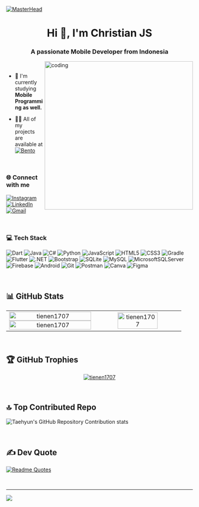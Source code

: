 <!-- Header -->
[![MasterHead](https://1.bp.blogspot.com/-7A4WynwLsMw/XbBpCXG8fHI/AAAAAAAAMt4/uOa1bpLskYgrwGbllhSu2SDj_Mig8SXJQCLcBGAsYHQ/s1600/2000_600px.gif)](https://bento.me/christianjs)

<h1 align="center">Hi 👋, I'm Christian JS</h1>
<h3 align="center">A passionate Mobile Developer from Indonesia</h3>

<img align="right" alt="coding" width="400" src="https://aster.cloud/wp-content/uploads/2022/11/compiling-code.gif">

</br>

- 🌱 I'm currently studying **Mobile Programming as well.**

- 👨‍💻 All of my projects are available at [<img align="center" src="https://img.shields.io/badge/Bento-768CFF?style=for-the-badge&logo=bento&logoColor=white" alt="Bento" />
](https://bento.me/christianjs)
</br>

<!-- Social Media Links -->
<h3 align="left">🌐 Connect with me</h3>

[![Instagram](https://img.shields.io/badge/Instagram-E4405F?style=for-the-badge&logo=instagram&logoColor=white)](https://instagram.com/tianen1707_) [![LinkedIn](https://img.shields.io/badge/LinkedIn-0077B5?style=for-the-badge&logo=linkedin&logoColor=white)](https://linkedin.com/in/christian-julianto-sayono-a15aa52ab) [![Gmail](https://img.shields.io/badge/Gmail-333333?style=for-the-badge&logo=gmail&logoColor=red)](mailto:christianjulianto1707@gmail.com?subject=)

</br>

<!-- Skills Section -->
<h3 align="left">💻 Tech Stack</h3> 

![Dart](https://img.shields.io/badge/Dart-0175C2?style=for-the-badge&logo=dart&logoColor=white) ![Java](https://img.shields.io/badge/java-%23ED8B00.svg?style=for-the-badge&logo=openjdk&logoColor=white) ![C#](https://img.shields.io/badge/C%23-239120?style=for-the-badge&logo=c-sharp&logoColor=white) ![Python](https://img.shields.io/badge/python-3670A0?style=for-the-badge&logo=python&logoColor=ffdd54) ![JavaScript](https://img.shields.io/badge/JavaScript-F7DF1E?style=for-the-badge&logo=javascript&logoColor=black) ![HTML5](https://img.shields.io/badge/HTML5-E34F26?style=for-the-badge&logo=html5&logoColor=white) ![CSS3](https://img.shields.io/badge/CSS3-1572B6?style=for-the-badge&logo=css3&logoColor=white) ![Gradle](https://img.shields.io/badge/Gradle-02303A.svg?style=for-the-badge&logo=Gradle&logoColor=white) ![Flutter](https://img.shields.io/badge/Flutter-02569B?style=for-the-badge&logo=flutter&logoColor=white) ![.NET](https://img.shields.io/badge/.NET-5C2D91?style=for-the-badge&logo=.net&logoColor=white) ![Bootstrap](https://img.shields.io/badge/bootstrap-%238511FA.svg?style=for-the-badge&logo=bootstrap&logoColor=white) ![SQLite](https://img.shields.io/badge/sqlite-%2307405e.svg?style=for-the-badge&logo=sqlite&logoColor=white) ![MySQL](https://img.shields.io/badge/mysql-4479A1.svg?style=for-the-badge&logo=mysql&logoColor=white) ![MicrosoftSQLServer](https://img.shields.io/badge/Microsoft%20SQL%20Server-CC2927?style=for-the-badge&logo=microsoft%20sql%20server&logoColor=white) ![Firebase](https://img.shields.io/badge/firebase-a08021?style=for-the-badge&logo=firebase&logoColor=ffcd34) ![Android](https://img.shields.io/badge/Android-3DDC84?style=for-the-badge&logo=android&logoColor=white) ![Git](https://img.shields.io/badge/GIT-E44C30?style=for-the-badge&logo=git&logoColor=white) ![Postman](https://img.shields.io/badge/Postman-FF6C37.svg?style=for-the-badge&logo=Postman&logoColor=white) ![Canva](https://img.shields.io/badge/Canva-%2300C4CC.svg?style=for-the-badge&logo=Canva&logoColor=white) ![Figma](https://img.shields.io/badge/figma-%23F24E1E.svg?style=for-the-badge&logo=figma&logoColor=white) 

</br>

## 📊 GitHub Stats

<div align="center">
  <table>
    <tr>
      <td align="center" width="50%">
        <img width="100%" src="https://github-readme-streak-stats.herokuapp.com/?user=tienen1707&theme=radical" alt="tienen1707" />
        <img width="100%" src="https://github-readme-stats.vercel.app/api?username=tienen1707&show_icons=true&locale=en&theme=radical" alt="tienen1707" />
      </td>
      <td align="center" width="50%">
        <img width="70%" src="https://github-readme-stats.vercel.app/api/top-langs?username=tienen1707&show_icons=true&locale=en&layout=compact&theme=radical" alt="tienen1707" />
      </td>
    </tr>
  </table>
</div>

</br>

## 🏆 GitHub Trophies

<p align="center">
  <a href="https://github.com/ryo-ma/github-profile-trophy"><img src="https://github-profile-trophy.vercel.app/?username=tienen1707&theme=radical" alt="tienen1707" /></a>
</p>

</br>

## 🔝 Top Contributed Repo

![Taehyun's GitHub Repository Contribution stats](https://github-contributor-stats.vercel.app/api?username=tienen1707&show_icons=true&locale=en&layout=compact&theme=radical)

</br>

## ✍️ Dev Quote

[![Readme Quotes](https://quotes-github-readme.vercel.app/api?type=horizontal&theme=radical)](https://github.com/piyushsuthar/github-readme-quotes)

</br>

<hr>

[![](https://visitcount.itsvg.in/api?id=TienEn1707&label=Profile%20Views&color=10&icon=6&pretty=true)](https://visitcount.itsvg.in)
